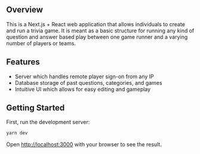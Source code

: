 ## Overview

This is a Next.js + React web application that allows individuals to create and run a trivia game. It is meant as a basic structure for running any kind of question and answer based play between one game runner and a varying number of players or teams.

## Features
 - Server which handles remote player sign-on from any IP
 - Database storage of past questions, categories, and games
 - Intuitive UI which allows for easy editing and gameplay

## Getting Started

First, run the development server:

```bash
yarn dev
```

Open [http://localhost:3000](http://localhost:3000) with your browser to see the result.



